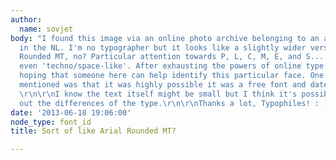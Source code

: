 ```yaml
---
author:
  name: sovjet
body: "I found this image via an online photo archive belonging to an artist here
  in the NL. I'm no typographer but it looks like a slightly wider version of Arial
  Rounded MT, no? Particular attention towards P, L, C, M, E, and S... very rounded,
  even 'techno/space-like'. After exhausting the powers of online type queries I am
  hoping that someone here can help identify this particular face. One thing the artist
  mentioned was that it was highly possible it was a free font and dated around 2008.
  \r\n\r\nI know the text itself might be small but I think it's possible to make
  out the differences of the type.\r\n\r\nThanks a lot, Typophiles! : ) \r\n\r\n[img:sites/default/files/old-images/Untitled_6028.jpg]"
date: '2013-06-18 19:06:00'
node_type: font_id
title: Sort of like Arial Rounded MT?

---
```

